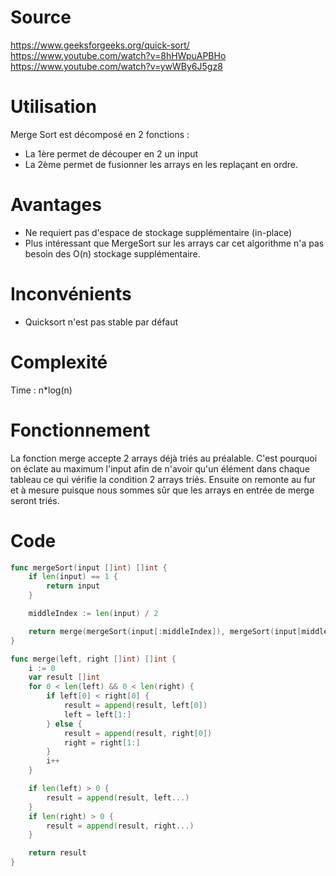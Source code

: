 # Source
https://www.geeksforgeeks.org/quick-sort/
https://www.youtube.com/watch?v=8hHWpuAPBHo
https://www.youtube.com/watch?v=ywWBy6J5gz8
# Utilisation
Merge Sort est décomposé en 2 fonctions :
- La 1ère permet de découper en 2 un input
- La 2ème permet de fusionner les arrays en les replaçant en ordre.
# Avantages
- Ne requiert pas d'espace de stockage supplémentaire (in-place)
- Plus intéressant que MergeSort sur les arrays car cet algorithme n'a pas besoin des O(n) stockage supplémentaire.
# Inconvénients
- Quicksort n'est pas stable par défaut
# Complexité
Time : n*log(n)
# Fonctionnement
La fonction merge accepte 2 arrays déjà triés au préalable. C'est pourquoi on éclate au maximum l'input afin de n'avoir qu'un élément dans chaque tableau ce qui vérifie la condition 2 arrays triés.
Ensuite on remonte au fur et à mesure puisque nous sommes sûr que les arrays en entrée de merge seront triés.
# Code
```go
func mergeSort(input []int) []int {
    if len(input) == 1 {
        return input
    }

	middleIndex := len(input) / 2

	return merge(mergeSort(input[:middleIndex]), mergeSort(input[middleIndex:]))
}

func merge(left, right []int) []int {
	i := 0
	var result []int
	for 0 < len(left) && 0 < len(right) {
		if left[0] < right[0] {
			result = append(result, left[0])
			left = left[1:]
		} else {
			result = append(result, right[0])
			right = right[1:]
		}
		i++
	}

	if len(left) > 0 {
		result = append(result, left...)
	}
	if len(right) > 0 {
		result = append(result, right...)
	}

	return result
}
```